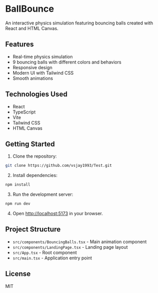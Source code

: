 # BallBounce

An interactive physics simulation featuring bouncing balls created with React and HTML Canvas.

## Features

- Real-time physics simulation
- 9 bouncing balls with different colors and behaviors
- Responsive design
- Modern UI with Tailwind CSS
- Smooth animations

## Technologies Used

- React
- TypeScript
- Vite
- Tailwind CSS
- HTML Canvas

## Getting Started

1. Clone the repository:
```bash
git clone https://github.com/vsjay1993/Test.git
```

2. Install dependencies:
```bash
npm install
```

3. Run the development server:
```bash
npm run dev
```

4. Open [http://localhost:5173](http://localhost:5173) in your browser.

## Project Structure

- `src/components/BouncingBalls.tsx` - Main animation component
- `src/components/LandingPage.tsx` - Landing page layout
- `src/App.tsx` - Root component
- `src/main.tsx` - Application entry point

## License

MIT 